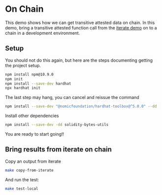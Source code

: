 # On Chain

This demo shows how we can get transitive attested data on chain. In this demo,
bring a transitive attested function call from the [iterate demo](../iterate/)
on to a chain in a development environment.

## Setup

You should not do this again, but here are the steps documenting getting
the project setup.

```bash
npm install npm@10.9.0
npm init
npm install --save-dev hardhat
npx hardhat init
```

The last step may hang, you can cancel and reissue the command

```bash
npm install --save-dev "@nomicfoundation/hardhat-toolbox@^5.0.0" --dd
```

Install other dependencies


```bash
npm install --save-dev -dd solidity-bytes-utils
```

You are ready to start going!!

## Bring results from iterate on chain

Copy an output from iterate

```bash
make copy-from-iterate
```

And run the test:

```bash
make test-local
```
